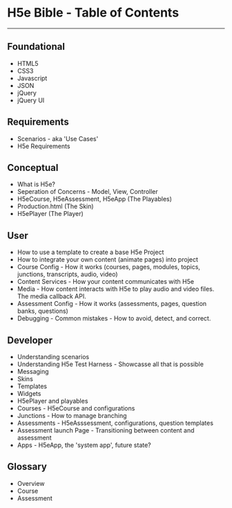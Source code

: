 # H5e Bible - Table of Contents

---

## Foundational	

 * HTML5
 * CSS3
 * Javascript
 * JSON
 * jQuery
 * jQuery UI

## Requirements

 * Scenarios - aka 'Use Cases'
 * H5e Requirements

## Conceptual	

 * What is H5e?
 * Seperation of Concerns - Model, View, Controller
  * H5eCourse, H5eAssessment, H5eApp (The Playables)
  * Production.html (The Skin)
  * H5ePlayer (The Player)

## User	

 * How to use a template to create a base H5e Project
 * How to integrate your own content (animate pages) into project
 * Course Config - How it works (courses, pages, modules, topics, junctions, transcripts, audio, video)
 * Content Services - How your content communicates with H5e
 * Media - How content interacts with H5e to play audio and video files.  The media callback API.
 * Assessment Config - How it works (assessments, pages, question banks, questions)
 * Debugging - Common mistakes - How to avoid, detect, and correct.

## Developer	
	
 * Understanding scenarios
 * Understanding H5e Test Harness - Showcasse all that is possible
 * Messaging
 * Skins
 * Templates
 * Widgets
 * H5ePlayer and playables
 * Courses - H5eCourse and configurations
 * Junctions - How to manage branching
 * Assessments - H5eAsssessment, configurations, question templates
 * Assessment launch Page - Transitioning between content and assessment
 * Apps - H5eApp, the 'system app', future state?
 
## Glossary

 * Overview
 * Course 
 * Assessment 
